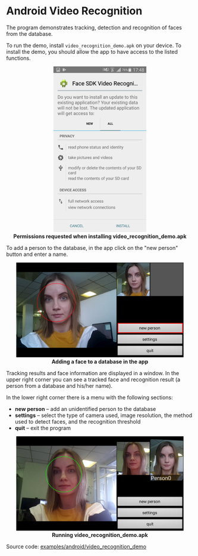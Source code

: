 # Android Video Recognition

The program demonstrates tracking, detection and recognition of faces from the database.

To run the demo, install `video_recognition_demo.apk` on your device. To install the demo, you should allow the app to have access to the listed functions.

<p align="center">
<img width="250" src="../../img/video_recognition_apk_permissions_en.png"><br>
<b>Permissions requested when installing video_recognition_demo.apk</b>
</p>

To add a person to the database, in the app click on the "new person" button and enter a name.

<p align="center">
<img width="450" src="../../img/video_rec_new_person.png"><br>
<b>Adding a face to a database in the app</b>
</p>

Tracking results and face information are displayed in a window. In the upper right corner you can see a tracked face and recognition result (a person from a database and his/her name).

In the lower right corner there is a menu with the following sections:

* **new person** – add an unidentified person to the database
* **settings** – select the type of camera used, image resolution, the method used to detect faces, and the recognition threshold
* **quit** – exit the program

<p align="center">
<img width="450" src="../../img/video_rec_result.png"><br>
<b>Running video_recognition_demo.apk</b>
</p>

Source code: [examples/android/video_recognition_demo](../../../examples/android/video_recognition_demo)
